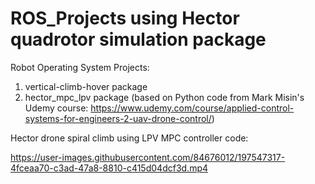 # ROS_Projects using Hector quadrotor simulation package

Robot Operating System Projects:

1) vertical-climb-hover package
2) hector_mpc_lpv package (based on Python code from Mark Misin's Udemy course: https://www.udemy.com/course/applied-control-systems-for-engineers-2-uav-drone-control/)

Hector drone spiral climb using LPV MPC controller code:




https://user-images.githubusercontent.com/84676012/197547317-4fceaa70-c3ad-47a8-8810-c415d04dcf3d.mp4









